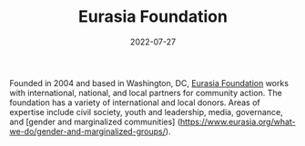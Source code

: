 ﻿---
title: "Eurasia Foundation"
linkTitle: "Eurasia Foundation"
contributor: ["Aizada Arystanbek"]
date: 2022-07-27
countries: ["Kazakhstan"]
category: ["INGO"]
tags: ["civil society", "general INGO", "governance"]
date_start: [2004]
date_end: []
data_type: ["reports", "news"] 
language: ["English"]
description: 
  The Eurasia Foundation works with international, national, and local partners for community action.
---

Founded in 2004 and based in Washington, DC, [Eurasia Foundation](https://www.eurasia.org/where-we-work/asia/) works with international, national, and local partners for community action. The foundation has a variety of international and local donors. Areas of expertise include civil society, youth and leadership, media, governance, and [gender and marginalized communities] (https://www.eurasia.org/what-we-do/gender-and-marginalized-groups/). 
